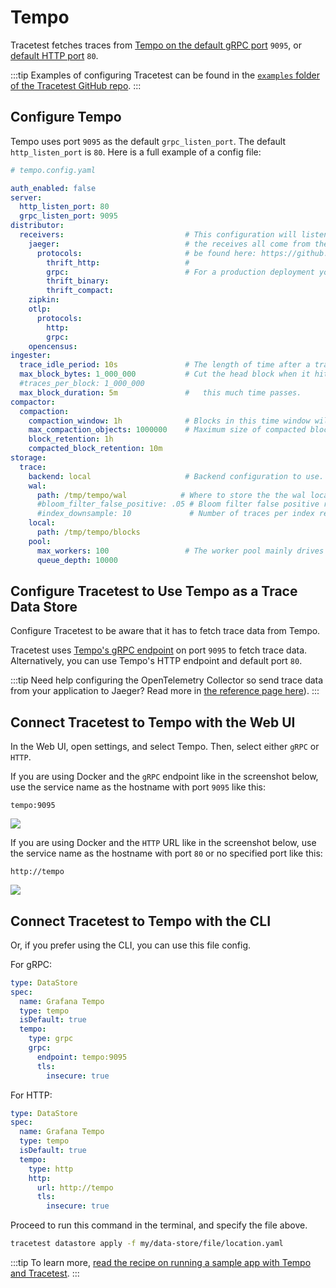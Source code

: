 # Tempo

Tracetest fetches traces from [Tempo on the default gRPC port](https://grafana.com/docs/tempo/latest/configuration/#server) `9095`, or [default HTTP port](https://grafana.com/docs/tempo/latest/configuration/#server) `80`.

:::tip
Examples of configuring Tracetest can be found in the [`examples` folder of the Tracetest GitHub repo](https://github.com/kubeshop/tracetest/tree/main/examples).
:::

## Configure Tempo

Tempo uses port `9095` as the default `grpc_listen_port`. The default `http_listen_port` is `80`. Here is a full example of a config file:

```yaml
# tempo.config.yaml

auth_enabled: false
server:
  http_listen_port: 80
  grpc_listen_port: 9095
distributor:
  receivers:                           # This configuration will listen on all ports and protocols that Tempo is capable of.
    jaeger:                            # the receives all come from the OpenTelemetry collector.  more configuration information can
      protocols:                       # be found here: https://github.com/open-telemetry/opentelemetry-collector/tree/master/receiver.
        thrift_http:                   #
        grpc:                          # For a production deployment you should only enable the receivers you need!
        thrift_binary:
        thrift_compact:
    zipkin:
    otlp:
      protocols:
        http:
        grpc:
    opencensus:
ingester:
  trace_idle_period: 10s               # The length of time after a trace has not received spans to consider it complete and flush it.
  max_block_bytes: 1_000_000           # Cut the head block when it hits this size or ...
  #traces_per_block: 1_000_000
  max_block_duration: 5m               #   this much time passes.
compactor:
  compaction:
    compaction_window: 1h              # Blocks in this time window will be compacted together.
    max_compaction_objects: 1000000    # Maximum size of compacted blocks.
    block_retention: 1h
    compacted_block_retention: 10m
storage:
  trace:
    backend: local                     # Backend configuration to use.
    wal:
      path: /tmp/tempo/wal            # Where to store the the wal locally.
      #bloom_filter_false_positive: .05 # Bloom filter false positive rate.  Lower values create larger filters but fewer false positives.
      #index_downsample: 10             # Number of traces per index record.
    local:
      path: /tmp/tempo/blocks
    pool:
      max_workers: 100                 # The worker pool mainly drives querying, but is also used for polling the blocklist.
      queue_depth: 10000

```

## Configure Tracetest to Use Tempo as a Trace Data Store

Configure Tracetest to be aware that it has to fetch trace data from Tempo.

Tracetest uses [Tempo's gRPC endpoint](https://grafana.com/docs/tempo/latest/configuration/#server) on port `9095` to fetch trace data. Alternatively, you can use Tempo's HTTP endpoint and default port `80`.

:::tip
Need help configuring the OpenTelemetry Collector so send trace data from your application to Jaeger? Read more in [the reference page here](../opentelemetry-collector-configuration-file-reference)).
:::

## Connect Tracetest to Tempo with the Web UI

In the Web UI, open settings, and select Tempo. Then, select either `gRPC` or `HTTP`.

If you are using Docker and the `gRPC` endpoint like in the screenshot below, use the service name as the hostname with port `9095` like this:

```
tempo:9095
```

![](https://res.cloudinary.com/djwdcmwdz/image/upload/v1678891103/Blogposts/Docs/screely-1678891089174_jyclka.png)

If you are using Docker and the `HTTP` URL like in the screenshot below, use the service name as the hostname with port `80` or no specified port like this:

```
http://tempo
```

![](https://res.cloudinary.com/djwdcmwdz/image/upload/v1678982310/Blogposts/Docs/screely-1678982283099_ywstac.png)


## Connect Tracetest to Tempo with the CLI

Or, if you prefer using the CLI, you can use this file config.

For gRPC:

```yaml
type: DataStore
spec:
  name: Grafana Tempo
  type: tempo
  isDefault: true
  tempo:
    type: grpc
    grpc:
      endpoint: tempo:9095
      tls:
        insecure: true
```

For HTTP:

```yaml
type: DataStore
spec:
  name: Grafana Tempo
  type: tempo
  isDefault: true
  tempo:
    type: http
    http:
      url: http://tempo
      tls:
        insecure: true
```

Proceed to run this command in the terminal, and specify the file above.

```bash
tracetest datastore apply -f my/data-store/file/location.yaml
```

:::tip
To learn more, [read the recipe on running a sample app with Tempo and Tracetest](../../examples-tutorials/recipes/running-tracetest-with-tempo.md).
:::
